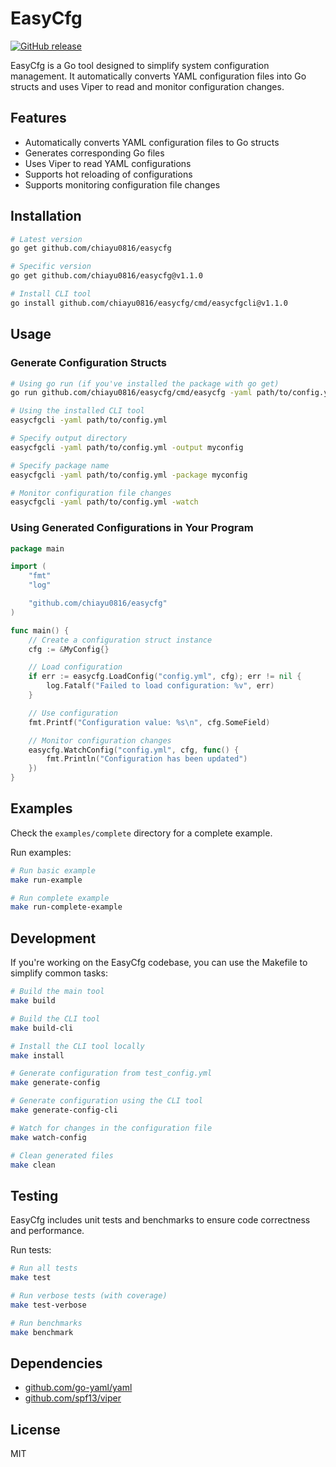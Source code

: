 # EasyCfg

[![GitHub release](https://img.shields.io/github/v/release/chiayu0816/easycfg)](https://github.com/chiayu0816/easycfg/releases/latest)

EasyCfg is a Go tool designed to simplify system configuration management. It automatically converts YAML configuration files into Go structs and uses Viper to read and monitor configuration changes.

## Features

- Automatically converts YAML configuration files to Go structs
- Generates corresponding Go files
- Uses Viper to read YAML configurations
- Supports hot reloading of configurations
- Supports monitoring configuration file changes

## Installation

```bash
# Latest version
go get github.com/chiayu0816/easycfg

# Specific version
go get github.com/chiayu0816/easycfg@v1.1.0

# Install CLI tool
go install github.com/chiayu0816/easycfg/cmd/easycfgcli@v1.1.0
```

## Usage

### Generate Configuration Structs

```bash
# Using go run (if you've installed the package with go get)
go run github.com/chiayu0816/easycfg/cmd/easycfg -yaml path/to/config.yml

# Using the installed CLI tool
easycfgcli -yaml path/to/config.yml

# Specify output directory
easycfgcli -yaml path/to/config.yml -output myconfig

# Specify package name
easycfgcli -yaml path/to/config.yml -package myconfig

# Monitor configuration file changes
easycfgcli -yaml path/to/config.yml -watch
```

### Using Generated Configurations in Your Program

```go
package main

import (
    "fmt"
    "log"

    "github.com/chiayu0816/easycfg"
)

func main() {
    // Create a configuration struct instance
    cfg := &MyConfig{}

    // Load configuration
    if err := easycfg.LoadConfig("config.yml", cfg); err != nil {
        log.Fatalf("Failed to load configuration: %v", err)
    }

    // Use configuration
    fmt.Printf("Configuration value: %s\n", cfg.SomeField)

    // Monitor configuration changes
    easycfg.WatchConfig("config.yml", cfg, func() {
        fmt.Println("Configuration has been updated")
    })
}
```

## Examples

Check the `examples/complete` directory for a complete example.

Run examples:

```bash
# Run basic example
make run-example

# Run complete example
make run-complete-example
```

## Development

If you're working on the EasyCfg codebase, you can use the Makefile to simplify common tasks:

```bash
# Build the main tool
make build

# Build the CLI tool
make build-cli

# Install the CLI tool locally
make install

# Generate configuration from test_config.yml
make generate-config

# Generate configuration using the CLI tool
make generate-config-cli

# Watch for changes in the configuration file
make watch-config

# Clean generated files
make clean
```

## Testing

EasyCfg includes unit tests and benchmarks to ensure code correctness and performance.

Run tests:

```bash
# Run all tests
make test

# Run verbose tests (with coverage)
make test-verbose

# Run benchmarks
make benchmark
```

## Dependencies

- [github.com/go-yaml/yaml](https://github.com/go-yaml/yaml)
- [github.com/spf13/viper](https://github.com/spf13/viper)

## License

MIT 